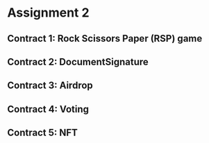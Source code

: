 # Assignment 2

## Contract 1: Rock Scissors Paper (RSP) game

## Contract 2: DocumentSignature

## Contract 3: Airdrop

## Contract 4: Voting

## Contract 5: NFT